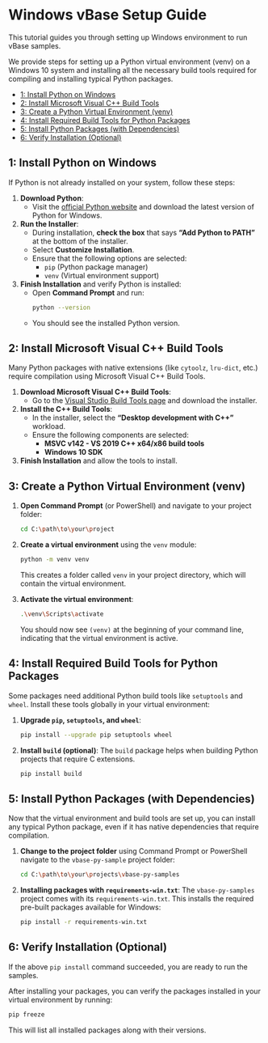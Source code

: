 <!-- omit in toc -->

# Windows vBase Setup Guide

This tutorial guides you through setting up Windows environment
to run vBase samples.

We provide steps for setting up a Python virtual environment (venv) on a Windows 10 system and installing all the necessary build tools required for compiling and installing typical Python packages.

- [1: Install Python on Windows]()
- [2: Install Microsoft Visual C++ Build Tools]()
- [3: Create a Python Virtual Environment (venv)]()
- [4: Install Required Build Tools for Python Packages]()
- [5: Install Python Packages (with Dependencies)]()
- [6: Verify Installation (Optional)]()

## 1: Install Python on Windows

If Python is not already installed on your system, follow these steps:

1. **Download Python**:
   - Visit the [official Python website](https://www.python.org/downloads/) and download the latest version of Python for Windows.
2. **Run the Installer**:
   - During installation, **check the box** that says **“Add Python to PATH”** at the bottom of the installer.
   - Select **Customize Installation**.
   - Ensure that the following options are selected:
     - `pip` (Python package manager)
     - `venv` (Virtual environment support)
3. **Finish Installation** and verify Python is installed:
   - Open **Command Prompt** and run:
     ```bash
     python --version
     ```
   - You should see the installed Python version.

## 2: Install Microsoft Visual C++ Build Tools

Many Python packages with native extensions (like `cytoolz`, `lru-dict`, etc.) require compilation using Microsoft Visual C++ Build Tools.

1. **Download Microsoft Visual C++ Build Tools**:
   - Go to the [Visual Studio Build Tools page](https://visualstudio.microsoft.com/visual-cpp-build-tools/) and download the installer.
2. **Install the C++ Build Tools**:
   - In the installer, select the **“Desktop development with C++”** workload.
   - Ensure the following components are selected:
     - **MSVC v142 - VS 2019 C++ x64/x86 build tools**
     - **Windows 10 SDK**
3. **Finish Installation** and allow the tools to install.

## 3: Create a Python Virtual Environment (venv)

1. **Open Command Prompt** (or PowerShell) and navigate to your project folder:
   ```bash
   cd C:\path\to\your\project
   ```
2. **Create a virtual environment** using the `venv` module:
   ```bash
   python -m venv venv
   ```

   This creates a folder called `venv` in your project directory, which will contain the virtual environment.
3. **Activate the virtual environment**:
   ```bash
   .\venv\Scripts\activate
   ```

   You should now see `(venv)` at the beginning of your command line, indicating that the virtual environment is active.

## 4: Install Required Build Tools for Python Packages

Some packages need additional Python build tools like `setuptools` and `wheel`. Install these tools globally in your virtual environment:

1. **Upgrade `pip`, `setuptools`, and `wheel`**:
   ```bash
   pip install --upgrade pip setuptools wheel
   ```
2. **Install `build` (optional)**:
   The `build` package helps when building Python projects that require C extensions.
   ```bash
   pip install build
   ```

## 5: Install Python Packages (with Dependencies)

Now that the virtual environment and build tools are set up, you can install any typical Python package, even if it has native dependencies that require compilation.

1. **Change to the project folder** using Command Prompt or PowerShell navigate to the `vbase-py-sample` project folder:
   ```bash
   cd C:\path\to\your\projects\vbase-py-samples
   ```
2. **Installing packages with `requirements-win.txt`**:
   The `vbase-py-samples` project comes with its `requirements-win.txt`.
   This installs the required pre-built packages available for Windows:
   ```bash
   pip install -r requirements-win.txt
   ```

## 6: Verify Installation (Optional)

If the above `pip install` command succeeded, you are ready to run the samples.

After installing your packages, you can verify the packages installed in your virtual environment by running:

```bash
pip freeze
```

This will list all installed packages along with their versions.
